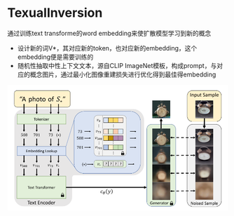 # TexualInversion

通过训练text transforme的word embedding来使扩散模型学习到新的概念

- 设计新的词V*，其对应新的token，也对应新的embedding，这个embedding便是需要训练的
- 随机性抽取中性上下文文本，源自CLIP ImageNet模板，构成prompt，与对应的概念图片，通过最小化图像重建损失进行优化得到最佳得embedding

![image-20230710020944728](./TextualInversion.assets/Outline%20of%20the%20text-embedding%20and%20inversion%20process.png)
